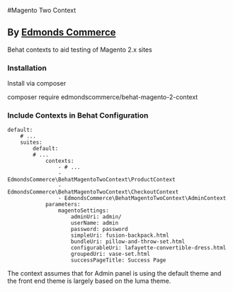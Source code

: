 #Magento Two Context
## By [Edmonds Commerce](https://www.edmondscommerce.co.uk)

Behat contexts to aid testing of Magento 2.x sites

### Installation

Install via composer

composer require edmondscommerce/behat-magento-2-context


### Include Contexts in Behat Configuration

```
default:
    # ...
    suites:
        default:
        # ...
            contexts:
                - # ...
                - EdmondsCommerce\BehatMagentoTwoContext\ProductContext
                - EdmondsCommerce\BehatMagentoTwoContext\CheckoutContext
                - EdmondsCommerce\BehatMagentoTwoContext\AdminContext
            parameters:
                magentoSettings:
                    adminUri: admin/
                    userName: admin
                    password: password
                    simpleUri: fusion-backpack.html
                    bundleUri: pillow-and-throw-set.html
                    configurableUri: lafayette-convertible-dress.html
                    groupedUri: vase-set.html
                    successPageTitle: Success Page

```

The context assumes that for Admin panel is using the default theme and the front end theme is largely based on the luma theme.